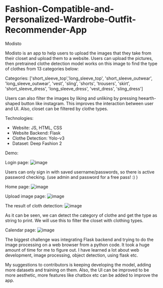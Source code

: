 # Fashion-Compatible-and-Personalized-Wardrobe-Outfit-Recommender-App
Modisto


Modisto is an app to help users to upload the images that they take from their closet and upload them to a website. Users can upload the pictures, then pretrained clothe detection model works on this image to find the type of clothes from 13 categories below:

Categories: ['short_sleeve_top','long_sleeve_top', 'short_sleeve_outwear', 'long_sleeve_outwear',
                  'vest', 'sling', 'shorts', 'trousers', 'skirt', 'short_sleeve_dress',
                  'long_sleeve_dress', 'vest_dress', 'sling_dress']

Users can also filter the images by liking and unliking by pressing heearth-shaped button like instagram. This improves the interaction between user and UI. Also, closet can be filtered by clothe types.

Technologies:
- Website: JS, HTML, CSS
- Website Backend: Flask
- Clothe Detection: Yolo-v3
- Dataset: Deep Fashion 2


Demo:

Login page:
![image](https://github.com/BeyzaCavusoglu/Fashion-Compatible-and-Personalized-Wardrobe-Outfit-Recommender-Modisto/assets/45294641/355314ac-ff16-438a-afcc-0e5273e0607d)

Users can only sign in with saved username/passwords, so there is active password checking. (use admin and password for a free pass! :) )



Home page:
![image](https://github.com/BeyzaCavusoglu/Fashion-Compatible-and-Personalized-Wardrobe-Outfit-Recommender-Modisto/assets/45294641/8c1990a5-abe9-4fec-a6cc-2e719499630f)




Upload image page:
![image](https://github.com/BeyzaCavusoglu/Fashion-Compatible-and-Personalized-Wardrobe-Outfit-Recommender-Modisto/assets/45294641/a7b55d1e-e77d-4a66-a5f4-714f375dfe7a)




The result of cloth detection:
![image](https://github.com/BeyzaCavusoglu/Fashion-Compatible-and-Personalized-Wardrobe-Outfit-Recommender-Modisto/assets/45294641/7536e1af-9276-4ecc-b8b1-b3f6a1b38839)




As it can be seen, we can detect the category of clothe and get the type as string to print. We will use this to filter the closet with clothing types.




Calendar page:
![image](https://github.com/BeyzaCavusoglu/Fashion-Compatible-and-Personalized-Wardrobe-Outfit-Recommender-Modisto/assets/45294641/3d8a17ff-9bf9-41c8-89e6-e5167ccfcf7b)






The biggest challenge was integrating Flask backend and trying to do the image processing on a web browser from a python code. It took a huge amount of time for me to figure out. I have learned a lot about web development, image processing, object detection, using flask etc.

My suggestions to contributors is keeping developing the model, adding more datasets and training on them. Also, the UI can be improved to be more aesthetic, more features like chatbox etc can be added to improve the app.
